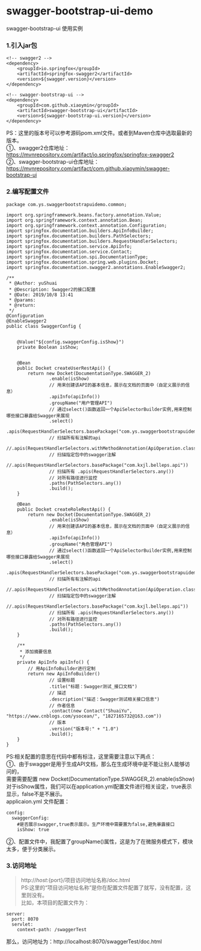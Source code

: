 # swagger-bootstrap-ui-demo
swagger-bootstrap-ui 使用实例
### 1.引入jar包
```$xslt
<!-- swagger2 -->
<dependency>
    <groupId>io.springfox</groupId>
    <artifactId>springfox-swagger2</artifactId>
    <version>${swagger.version}</version>
</dependency>

<!-- swagger-bootstrap-ui -->
<dependency>
    <groupId>com.github.xiaoymin</groupId>
    <artifactId>swagger-bootstrap-ui</artifactId>
    <version>${swagger-bootstrap-ui.version}</version>
</dependency>

```  
PS：这里的版本号可以参考源码pom.xml文件。或者到Maven仓库中选取最新的版本。  
①、swagger2仓库地址：https://mvnrepository.com/artifact/io.springfox/springfox-swagger2  
②、swagger-bootstrap-ui仓库地址：https://mvnrepository.com/artifact/com.github.xiaoymin/swagger-bootstrap-ui  



### 2.编写配置文件  
```$xslt
package com.ys.swaggerbootstrapuidemo.common;

import org.springframework.beans.factory.annotation.Value;
import org.springframework.context.annotation.Bean;
import org.springframework.context.annotation.Configuration;
import springfox.documentation.builders.ApiInfoBuilder;
import springfox.documentation.builders.PathSelectors;
import springfox.documentation.builders.RequestHandlerSelectors;
import springfox.documentation.service.ApiInfo;
import springfox.documentation.service.Contact;
import springfox.documentation.spi.DocumentationType;
import springfox.documentation.spring.web.plugins.Docket;
import springfox.documentation.swagger2.annotations.EnableSwagger2;

/**
 * @Author: yuShuai
 * @Description: Swagger2的接口配置
 * @Date: 2019/10/8 13:41
 * @params:
 * @return:
 */
@Configuration
@EnableSwagger2
public class SwaggerConfig {


    @Value("${config.swaggerConfig.isShow}")
    private Boolean isShow;


    @Bean
    public Docket createUserRestApi() {
        return new Docket(DocumentationType.SWAGGER_2)
                .enable(isShow)
                // 用来创建该API的基本信息，展示在文档的页面中（自定义展示的信息）
                .apiInfo(apiInfo())
                .groupName("用户管理API")
                // 通过select()函数返回一个ApiSelectorBuilder实例,用来控制哪些接口暴露给Swagger来展现
                .select()
                .apis(RequestHandlerSelectors.basePackage("com.ys.swaggerbootstrapuidemo.controller.user"))
                // 扫描所有有注解的api
                //.apis(RequestHandlerSelectors.withMethodAnnotation(ApiOperation.class))
                // 扫描指定包中的swagger注解
                //.apis(RequestHandlerSelectors.basePackage("com.kxjl.belleps.api"))
                // 扫描所有 .apis(RequestHandlerSelectors.any())
                // 对所有路径进行监控
                .paths(PathSelectors.any())
                .build();
    }

    @Bean
    public Docket createRoleRestApi() {
        return new Docket(DocumentationType.SWAGGER_2)
                .enable(isShow)
                // 用来创建该API的基本信息，展示在文档的页面中（自定义展示的信息）
                .apiInfo(apiInfo())
                .groupName("角色管理API")
                // 通过select()函数返回一个ApiSelectorBuilder实例,用来控制哪些接口暴露给Swagger来展现
                .select()
                .apis(RequestHandlerSelectors.basePackage("com.ys.swaggerbootstrapuidemo.controller.role"))
                // 扫描所有有注解的api
                //.apis(RequestHandlerSelectors.withMethodAnnotation(ApiOperation.class))
                // 扫描指定包中的swagger注解
                //.apis(RequestHandlerSelectors.basePackage("com.kxjl.belleps.api"))
                // 扫描所有 .apis(RequestHandlerSelectors.any())
                // 对所有路径进行监控
                .paths(PathSelectors.any())
                .build();
    }

    /**
     * 添加摘要信息
     */
    private ApiInfo apiInfo() {
        // 用ApiInfoBuilder进行定制
        return new ApiInfoBuilder()
                // 设置标题
                .title("标题：Swagger测试_接口文档")
                // 描述
                .description("描述：Swagger测试相关接口信息")
                // 作者信息
                .contact(new Contact("ShuaiYu", "https://www.cnblogs.com/ysocean/", "1827165732@163.com"))
                // 版本
                .version("版本号:" + "1.0")
                .build();
    }
}

```  
PS:相关配置的意思在代码中都有标注，这里需要注意以下两点：  
①、由于swagger是用于生成API文档，那么在生成环境中是不能让别人能够访问的，  
需要需要配置 new Docket(DocumentationType.SWAGGER_2).enable(isShow)  
对于isShow属性，我们可以在application.yml配置文件进行相关设定，true表示显示，false不是不展示。  
applicaion.yml 文件配置：  
```$xslt
config:
  swaggerConfig:
    #是否展示swagger,true表示展示。生产环境中需要置为false,避免暴露接口
    isShow: true
``` 
②、配置文件中，我配置了groupName()属性，这是为了在微服务模式下，模块太多，便于分类展示。  


### 3.访问地址  
>http://${host}:${port}/项目访问地址名称/doc.html  
PS:这里的“项目访问地址名称”是你在配置文件配置了就写，没有配置，这里则没有。  
比如，本项目的配置文件为：  
```$xslt
server:
  port: 8070
  servlet:
    context-path: /swaggerTest
```  

那么，访问地址为：http://localhost:8070/swaggerTest/doc.html  

